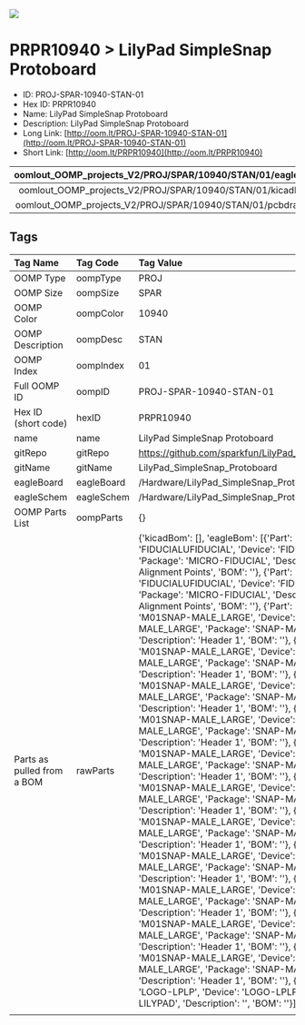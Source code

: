 


  
![][im]
# PRPR10940 > LilyPad SimpleSnap Protoboard

- ID: PROJ-SPAR-10940-STAN-01
- Hex ID: PRPR10940
- Name: LilyPad SimpleSnap Protoboard
- Description: LilyPad SimpleSnap Protoboard
- Long Link: [http://oom.lt/PROJ-SPAR-10940-STAN-01](http://oom.lt/PROJ-SPAR-10940-STAN-01)
- Short Link: [http://oom.lt/PRPR10940](http://oom.lt/PRPR10940)
  

|oomlout_OOMP_projects_V2/PROJ/SPAR/10940/STAN/01/eagleImage.png|oomlout_OOMP_projects_V2/PROJ/SPAR/10940/STAN/01/eagleSchemImage.png|oomlout_OOMP_projects_V2/PROJ/SPAR/10940/STAN/01/kicadPcb3dFront.png|oomlout_OOMP_projects_V2/PROJ/SPAR/10940/STAN/01/kicadPcb3dBack.png|
| :---: | :---: | :---: | :---: |
|oomlout_OOMP_projects_V2/PROJ/SPAR/10940/STAN/01/kicadPcb3d.png|oomlout_OOMP_projects_V2/PROJ/SPAR/10940/STAN/01/bomBack.png|oomlout_OOMP_projects_V2/PROJ/SPAR/10940/STAN/01/bomFront.png|oomlout_OOMP_projects_V2/PROJ/SPAR/10940/STAN/01/pcbdraw.svg|
|oomlout_OOMP_projects_V2/PROJ/SPAR/10940/STAN/01/pcbdrawBack.svg||||

## Tags
  

|Tag Name|Tag Code|Tag Value|
| :--- | :--- | :--- |
|OOMP Type|oompType|PROJ|
|OOMP Size|oompSize|SPAR|
|OOMP Color|oompColor|10940|
|OOMP Description|oompDesc|STAN|
|OOMP Index|oompIndex|01|
|Full OOMP ID|oompID|PROJ-SPAR-10940-STAN-01|
|Hex ID (short code)|hexID|PRPR10940|
|name|name|LilyPad SimpleSnap Protoboard|
|gitRepo|gitRepo|https://github.com/sparkfun/LilyPad_SimpleSnap_Protoboard|
|gitName|gitName|LilyPad_SimpleSnap_Protoboard|
|eagleBoard|eagleBoard|/Hardware/LilyPad_SimpleSnap_ProtoBoard.brd|
|eagleSchem|eagleSchem|/Hardware/LilyPad_SimpleSnap_ProtoBoard.sch|
|OOMP Parts List|oompParts|{}|
|Parts as pulled from a BOM|rawParts|{'kicadBom': [], 'eagleBom': [{'Part': 'JP1', 'Value': 'FIDUCIALUFIDUCIAL', 'Device': 'FIDUCIALUFIDUCIAL', 'Package': 'MICRO-FIDUCIAL', 'Description': 'Fiducial Alignment Points', 'BOM': ''}, {'Part': 'JP2', 'Value': 'FIDUCIALUFIDUCIAL', 'Device': 'FIDUCIALUFIDUCIAL', 'Package': 'MICRO-FIDUCIAL', 'Description': 'Fiducial Alignment Points', 'BOM': ''}, {'Part': 'JP3', 'Value': 'M01SNAP-MALE_LARGE', 'Device': 'M01SNAP-MALE_LARGE', 'Package': 'SNAP-MALE_LARGE', 'Description': 'Header 1', 'BOM': ''}, {'Part': 'JP4', 'Value': 'M01SNAP-MALE_LARGE', 'Device': 'M01SNAP-MALE_LARGE', 'Package': 'SNAP-MALE_LARGE', 'Description': 'Header 1', 'BOM': ''}, {'Part': 'JP5', 'Value': 'M01SNAP-MALE_LARGE', 'Device': 'M01SNAP-MALE_LARGE', 'Package': 'SNAP-MALE_LARGE', 'Description': 'Header 1', 'BOM': ''}, {'Part': 'JP6', 'Value': 'M01SNAP-MALE_LARGE', 'Device': 'M01SNAP-MALE_LARGE', 'Package': 'SNAP-MALE_LARGE', 'Description': 'Header 1', 'BOM': ''}, {'Part': 'JP7', 'Value': 'M01SNAP-MALE_LARGE', 'Device': 'M01SNAP-MALE_LARGE', 'Package': 'SNAP-MALE_LARGE', 'Description': 'Header 1', 'BOM': ''}, {'Part': 'JP8', 'Value': 'M01SNAP-MALE_LARGE', 'Device': 'M01SNAP-MALE_LARGE', 'Package': 'SNAP-MALE_LARGE', 'Description': 'Header 1', 'BOM': ''}, {'Part': 'JP9', 'Value': 'M01SNAP-MALE_LARGE', 'Device': 'M01SNAP-MALE_LARGE', 'Package': 'SNAP-MALE_LARGE', 'Description': 'Header 1', 'BOM': ''}, {'Part': 'JP10', 'Value': 'M01SNAP-MALE_LARGE', 'Device': 'M01SNAP-MALE_LARGE', 'Package': 'SNAP-MALE_LARGE', 'Description': 'Header 1', 'BOM': ''}, {'Part': 'JP11', 'Value': 'M01SNAP-MALE_LARGE', 'Device': 'M01SNAP-MALE_LARGE', 'Package': 'SNAP-MALE_LARGE', 'Description': 'Header 1', 'BOM': ''}, {'Part': 'JP12', 'Value': 'M01SNAP-MALE_LARGE', 'Device': 'M01SNAP-MALE_LARGE', 'Package': 'SNAP-MALE_LARGE', 'Description': 'Header 1', 'BOM': ''}, {'Part': 'JP13', 'Value': 'M01SNAP-MALE_LARGE', 'Device': 'M01SNAP-MALE_LARGE', 'Package': 'SNAP-MALE_LARGE', 'Description': 'Header 1', 'BOM': ''}, {'Part': 'U$1', 'Value': 'LOGO-LPLP', 'Device': 'LOGO-LPLP', 'Package': 'LOGO-LILYPAD', 'Description': '', 'BOM': ''}]}|
||||



[im]: PROJ/SPAR/10940/STAN/01/kicadPcb3d_450.png
